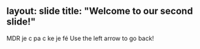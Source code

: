 layout: slide
title: "Welcome to our second slide!"
---
MDR je c pa c ke je fé
Use the left arrow to go back!
